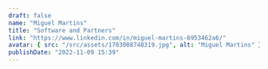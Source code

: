 ```yaml
---
draft: false
name: "Miguel Martins"
title: "Software and Partners"
link: "https://www.linkedin.com/in/miguel-martins-6953462a6/"
avatar: { src: "/src/assets/1703008748319.jpg", alt: "Miguel Martins" }
publishDate: "2022-11-09 15:39"
---
```

